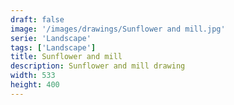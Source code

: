 ```yaml
---
draft: false
image: '/images/drawings/Sunflower and mill.jpg'
serie: 'Landscape'
tags: ['Landscape']
title: Sunflower and mill
description: Sunflower and mill drawing
width: 533
height: 400
---
```

